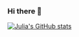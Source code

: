 ### Hi there 👋

[![Julia's GitHub stats](https://github-readme-stats.vercel.app/api?username=enjuiada&show_icons=true&theme=midnight-purple)](https://github.com/enjuiada/github-readme-stats)









